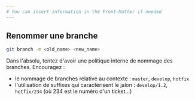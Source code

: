 ```yaml
---
# You can insert information in the Front-Matter if needed
---
```

## Renommer une branche

```bash
git branch -m <old_name> <new_name>
```

Dans l'absolu, tentez d'avoir une politique interne de nommage des branches.
Encouragez :

* le nommage de branches relative au contexte : `master`, `develop`, `hotfix`
* l'utilisation de suffixes qui caractérisent le jalon : `develop/1.2`, `hotfix/234` (où 234 est le numéro d'un ticket…)
